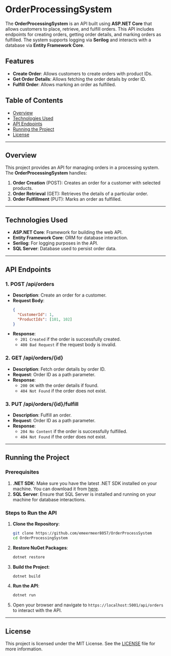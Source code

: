 
# OrderProcessingSystem

The **OrderProcessingSystem** is an API built using **ASP.NET Core** that allows customers to place, retrieve, and fulfill orders. This API includes endpoints for creating orders, getting order details, and marking orders as fulfilled. The system supports logging via **Serilog** and interacts with a database via **Entity Framework Core**.

## Features
- **Create Order**: Allows customers to create orders with product IDs.
- **Get Order Details**: Allows fetching the order details by order ID.
- **Fulfill Order**: Allows marking an order as fulfilled.

## Table of Contents
- [Overview](#overview)
- [Technologies Used](#technologies-used)
- [API Endpoints](#api-endpoints)
- [Running the Project](#running-the-project)
- [License](#license)

---

## Overview

This project provides an API for managing orders in a processing system. The **OrderProcessingSystem** handles:
1. **Order Creation** (POST): Creates an order for a customer with selected products.
2. **Order Retrieval** (GET): Retrieves the details of a particular order.
3. **Order Fulfillment** (PUT): Marks an order as fulfilled.

---

## Technologies Used

- **ASP.NET Core**: Framework for building the web API.
- **Entity Framework Core**: ORM for database interaction.
- **Serilog**: For logging purposes in the API.
- **SQL Server**: Database used to persist order data.

---

## API Endpoints

### 1. **POST /api/orders**

- **Description**: Create an order for a customer.
- **Request Body**:
  ```json
  {
    "CustomerId": 1,
    "ProductIds": [101, 102]
  }
  ```
- **Response**:
  - `201 Created` if the order is successfully created.
  - `400 Bad Request` if the request body is invalid.

### 2. **GET /api/orders/{id}**

- **Description**: Fetch order details by order ID.
- **Request**: Order ID as a path parameter.
- **Response**:
  - `200 OK` with the order details if found.
  - `404 Not Found` if the order does not exist.

### 3. **PUT /api/orders/{id}/fulfill**

- **Description**: Fulfill an order.
- **Request**: Order ID as a path parameter.
- **Response**:
  - `204 No Content` if the order is successfully fulfilled.
  - `404 Not Found` if the order does not exist.

---

## Running the Project

### Prerequisites

1. **.NET SDK**: Make sure you have the latest .NET SDK installed on your machine. You can download it from [here](https://dotnet.microsoft.com/download).
2. **SQL Server**: Ensure that SQL Server is installed and running on your machine for database interactions.

### Steps to Run the API

1. **Clone the Repository**:
   ```bash
   git clone https://github.com/emeermeer8057/OrderProcessSystem
   cd OrderProcessingSystem
   ```

2. **Restore NuGet Packages**:
   ```bash
   dotnet restore
   ```

3. **Build the Project**:
   ```bash
   dotnet build
   ```

4. **Run the API**:
   ```bash
   dotnet run
   ```

5. Open your browser and navigate to `https://localhost:5001/api/orders` to interact with the API.

---

## License

This project is licensed under the MIT License. See the [LICENSE](LICENSE) file for more information.

